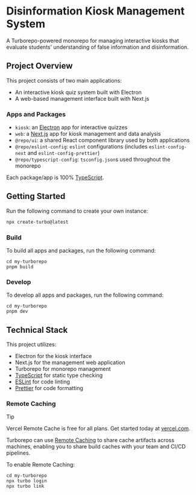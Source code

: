 # Disinformation Kiosk Management System

A Turborepo-powered monorepo for managing interactive kiosks that evaluate students' understanding of false information and disinformation.

## Project Overview

This project consists of two main applications:
- An interactive kiosk quiz system built with Electron
- A web-based management interface built with Next.js

### Apps and Packages

- `kiosk`: an [Electron](https://www.electronjs.org/) app for interactive quizzes
- `web`: a [Next.js](https://nextjs.org/) app for kiosk management and data analysis
- `@repo/ui`: a shared React component library used by both applications
- `@repo/eslint-config`: `eslint` configurations (includes `eslint-config-next` and `eslint-config-prettier`)
- `@repo/typescript-config`: `tsconfig.json`s used throughout the monorepo

Each package/app is 100% [TypeScript](https://www.typescriptlang.org/).

## Getting Started

Run the following command to create your own instance:

```sh
npx create-turbo@latest
```

### Build

To build all apps and packages, run the following command:

```
cd my-turborepo
pnpm build
```

### Develop

To develop all apps and packages, run the following command:

```
cd my-turborepo
pnpm dev
```

## Technical Stack

This project utilizes:
- Electron for the kiosk interface
- Next.js for the management web application
- Turborepo for monorepo management
- [TypeScript](https://www.typescriptlang.org/) for static type checking
- [ESLint](https://eslint.org/) for code linting
- [Prettier](https://prettier.io) for code formatting

### Remote Caching

> [!TIP]
> Vercel Remote Cache is free for all plans. Get started today at [vercel.com](https://vercel.com/signup?utm_source=remote-cache-sdk&utm_campaign=free_remote_cache).

Turborepo can use [Remote Caching](https://turbo.build/repo/docs/core-concepts/remote-caching) to share cache artifacts across machines, enabling you to share build caches with your team and CI/CD pipelines.

To enable Remote Caching:

```
cd my-turborepo
npx turbo login
npx turbo link
```
